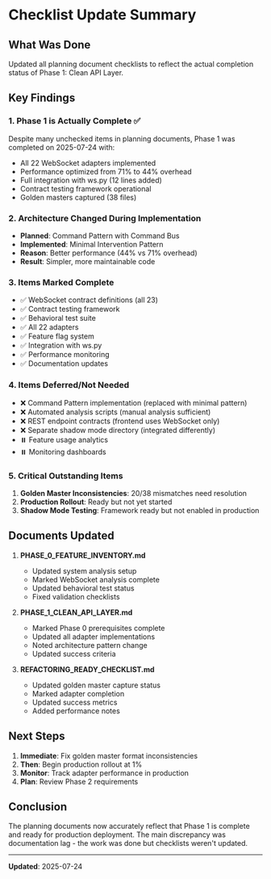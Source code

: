 # Checklist Update Summary

## What Was Done
Updated all planning document checklists to reflect the actual completion status of Phase 1: Clean API Layer.

## Key Findings

### 1. Phase 1 is Actually Complete ✅
Despite many unchecked items in planning documents, Phase 1 was completed on 2025-07-24 with:
- All 22 WebSocket adapters implemented
- Performance optimized from 71% to 44% overhead
- Full integration with ws.py (12 lines added)
- Contract testing framework operational
- Golden masters captured (38 files)

### 2. Architecture Changed During Implementation
- **Planned**: Command Pattern with Command Bus
- **Implemented**: Minimal Intervention Pattern
- **Reason**: Better performance (44% vs 71% overhead)
- **Result**: Simpler, more maintainable code

### 3. Items Marked Complete
- ✅ WebSocket contract definitions (all 23)
- ✅ Contract testing framework
- ✅ Behavioral test suite
- ✅ All 22 adapters
- ✅ Feature flag system
- ✅ Integration with ws.py
- ✅ Performance monitoring
- ✅ Documentation updates

### 4. Items Deferred/Not Needed
- ❌ Command Pattern implementation (replaced with minimal pattern)
- ❌ Automated analysis scripts (manual analysis sufficient)
- ❌ REST endpoint contracts (frontend uses WebSocket only)
- ❌ Separate shadow mode directory (integrated differently)
- ⏸️ Feature usage analytics
- ⏸️ Monitoring dashboards

### 5. Critical Outstanding Items
1. **Golden Master Inconsistencies**: 20/38 mismatches need resolution
2. **Production Rollout**: Ready but not yet started
3. **Shadow Mode Testing**: Framework ready but not enabled in production

## Documents Updated
1. **PHASE_0_FEATURE_INVENTORY.md**
   - Updated system analysis setup
   - Marked WebSocket analysis complete
   - Updated behavioral test status
   - Fixed validation checklists

2. **PHASE_1_CLEAN_API_LAYER.md**
   - Marked Phase 0 prerequisites complete
   - Updated all adapter implementations
   - Noted architecture pattern change
   - Updated success criteria

3. **REFACTORING_READY_CHECKLIST.md**
   - Updated golden master capture status
   - Marked adapter completion
   - Updated success metrics
   - Added performance notes

## Next Steps
1. **Immediate**: Fix golden master format inconsistencies
2. **Then**: Begin production rollout at 1%
3. **Monitor**: Track adapter performance in production
4. **Plan**: Review Phase 2 requirements

## Conclusion
The planning documents now accurately reflect that Phase 1 is complete and ready for production deployment. The main discrepancy was documentation lag - the work was done but checklists weren't updated.

---
**Updated**: 2025-07-24